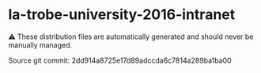 # la-trobe-university-2016-intranet

:warning: These distribution files are automatically generated and should never be manually managed.

Source git commit: 2dd914a8725e17d89adccda6c7814a289ba1ba00
